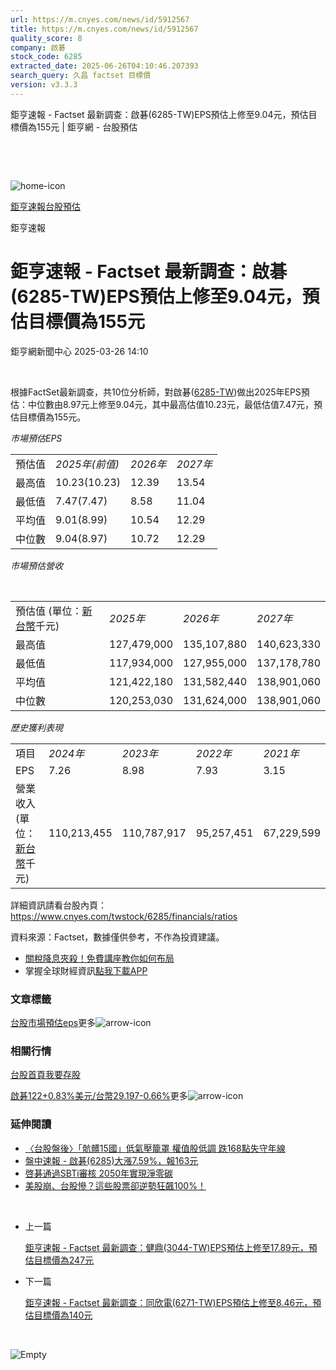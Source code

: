 ```yaml
---
url: https://m.cnyes.com/news/id/5912567
title: https://m.cnyes.com/news/id/5912567
quality_score: 8
company: 啟碁
stock_code: 6285
extracted_date: 2025-06-26T04:10:46.207393
search_query: 久昌 factset 目標價
version: v3.3.3
---
```


鉅亨速報 - Factset 最新調查：啟碁(6285-TW)EPS預估上修至9.04元，預估目標價為155元 | 鉅亨網 - 台股預估

‌

‌

![home-icon](/assets/icons/breadCrumb/symbol-icon-home.svg)

[鉅亨速報](/news/cat/anue_live)[台股預估](/news/cat/tw_forecast)

鉅亨速報

# 鉅亨速報 - Factset 最新調查：啟碁(6285-TW)EPS預估上修至9.04元，預估目標價為155元

鉅亨網新聞中心 2025-03-26 14:10

‌

根據FactSet最新調查，共10位分析師，對啟碁([6285-TW](https://www.cnyes.com/twstock/6285))做出2025年EPS預估：中位數由8.97元上修至9.04元，其中最高估值10.23元，最低估值7.47元，預估目標價為155元。

*市場預估EPS*

|  |  |  |  |
| --- | --- | --- | --- |
| 預估值 | *2025年(前值)* | *2026年* | *2027年* |
| 最高值 | 10.23(10.23) | 12.39 | 13.54 |
| 最低值 | 7.47(7.47) | 8.58 | 11.04 |
| 平均值 | 9.01(8.99) | 10.54 | 12.29 |
| 中位數 | 9.04(8.97) | 10.72 | 12.29 |

*市場預估營收*

‌

|  |  |  |  |
| --- | --- | --- | --- |
| 預估值 (單位：[新台幣](https://invest.cnyes.com/forex/detail/usdtwd)千元) | *2025年* | *2026年* | *2027年* |
| 最高值 | 127,479,000 | 135,107,880 | 140,623,330 |
| 最低值 | 117,934,000 | 127,955,000 | 137,178,780 |
| 平均值 | 121,422,180 | 131,582,440 | 138,901,060 |
| 中位數 | 120,253,030 | 131,624,000 | 138,901,060 |

*歷史獲利表現*

|  |  |  |  |  |
| --- | --- | --- | --- | --- |
| 項目 | *2024年* | *2023年* | *2022年* | *2021年* |
| EPS | 7.26 | 8.98 | 7.93 | 3.15 |
| 營業收入 (單位：[新台幣](https://invest.cnyes.com/forex/detail/usdtwd)千元) | 110,213,455 | 110,787,917 | 95,257,451 | 67,229,599 |

詳細資訊請看台股內頁：  
<https://www.cnyes.com/twstock/6285/financials/ratios>

資料來源：Factset，數據僅供參考，不作為投資建議。

* [關稅降息夾殺！免費講座教你如何布局](https://www.rsc.com.tw/Cnyes_RSC/SeminarBooking2025InvestmentOutlook.aspx?utm_source=anue&utm_medium=usstocks_end)
* 掌握全球財經資訊[點我下載APP](http://www.cnyes.com/app/?utm_source=mweb&utm_medium=HamMenuBanner&utm_campaign=fixed&utm_content=entr)

### 文章標籤

[台股](https://news.cnyes.com/tag/台股 "台股")[市場預估](https://news.cnyes.com/tag/市場預估 "市場預估")[eps](https://news.cnyes.com/tag/eps "eps")更多![arrow-icon](/assets/icons/arrows/arrow-down.svg)

### 相關行情

[台股首頁](https://www.cnyes.com/twstock)[我要存股](https://supr.link/8OHaU)

[啟碁122+0.83%](https://www.cnyes.com/twstock/6285)[美元/台幣29.197-0.66%](https://invest.cnyes.com/forex/detail/USDTWD)更多![arrow-icon](/assets/icons/arrows/arrow-down.svg)

### 延伸閱讀

* [〈台股盤後〉「骯髒15國」低氣壓籠罩 權值股低調 跌168點失守年線](/news/id/5907316)
* [盤中速報 - 啟碁(6285)大漲7.59%，報163元](/news/id/5907911)
* [啓碁通過SBTi審核 2050年實現淨零碳](/news/id/5899004)
* [美股崩、台股慘？這些股票卻逆勢狂飆100%！](/news/id/5889999)

‌

* 上一篇

  [鉅亨速報 - Factset 最新調查：健鼎(3044-TW)EPS預估上修至17.89元，預估目標價為247元](/news/id/5912693)
* 下一篇

  [鉅亨速報 - Factset 最新調查：同欣電(6271-TW)EPS預估上修至8.46元，預估目標價為140元](/news/id/5911911)

‌

![Empty](/assets/icons/skeleton/empty-image.svg)

‌